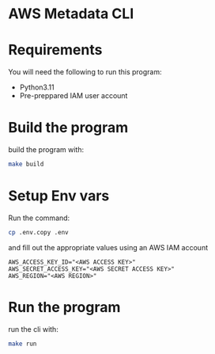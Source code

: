 # AWS Metadata CLI

# Requirements

You will need the following to run this program:
- Python3.11
- Pre-preppared IAM user account

# Build the program

build the program with:
```bash
make build
```

# Setup Env vars

Run the command:
```bash
cp .env.copy .env
```

and fill out the appropriate values using an AWS IAM account
```
AWS_ACCESS_KEY_ID="<AWS ACCESS KEY>"
AWS_SECRET_ACCESS_KEY="<AWS SECRET ACCESS KEY>"
AWS_REGION="<AWS REGION>"
```

# Run the program

run the cli with:
``` bash
make run
```
